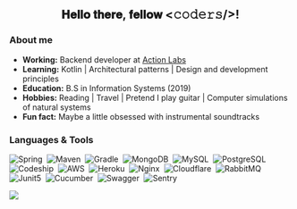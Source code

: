 <h2 align="center">𝐇𝐞𝐥𝐥𝐨 𝐭𝐡𝐞𝐫𝐞, 𝐟𝐞𝐥𝐥𝐨𝐰 <𝚌𝚘𝚍𝚎𝚛𝚜/>!<br/>
 <!--- 
<sup>
    <br/>
     <a href="https://www.linkedin.com/in/amelia-alice" target="_blank">
      <img alt="LinkedIn Badge" src="https://img.shields.io/badge/-Linkedin-purple?style=flat-square&logo=Linkedin&logoColor=white&link=https://www.linkedin.com/in/amelia-alice"/>
     </a>
    <a href="mailto:ameliaalicec@gmail.com" target="_blank">
      <img alt="Gmail Badge" src="https://img.shields.io/badge/-Gmail-purple?style=flat-square&logo=Gmail&logoColor=white&link=mailto:ameliaalicec@gmail.com"/>
    </a>
    <a href="https://open.spotify.com/user/amy_cardoso" target="_blank">
      <img alt="Spotify Badge" src="https://img.shields.io/badge/-Spotify-purple?style=flat-square&logo=Spotify&logoColor=white&link=https://open.spotify.com/user/amy_cardoso"/>
     </a>
    <a href="https://github.com/antonkomarev/github-profile-views-counter">
      <img src="https://komarev.com/ghpvc/?username=amycardoso&color=800080">
    </a>
  </sup>
--->
</h2>

 ### About me

 - **Working:** Backend developer at [Action Labs](https://www.actionlabs.com.br)
 - **Learning:** Kotlin | Architectural patterns | Design and development principles
 - **Education:** B.S in Information Systems (2019)
 - **Hobbies:** Reading | Travel | Pretend I play guitar | Computer simulations of natural systems
 - **Fun fact:**  Maybe a little obsessed with instrumental soundtracks
 
 ### Languages & Tools

![Spring](https://img.shields.io/badge/Spring-6DB33F?style=flat-square&logo=spring&logoColor=white)&nbsp;
![Maven](https://img.shields.io/badge/Apache_Maven-C71A36?style=flat-square&logo=apachemaven&logoColor=white)&nbsp;
![Gradle](https://img.shields.io/badge/Gradle-02303A?style=flat-square&logo=gradle&logoColor=white)&nbsp;
![MongoDB](https://img.shields.io/badge/MongoDB-4EA94B?style=flat-square&logo=mongodb&logoColor=white)&nbsp;
![MySQL](https://img.shields.io/badge/MySQL-005C84?style=flat-square&logo=mysql&logoColor=white)&nbsp;
![PostgreSQL](https://img.shields.io/badge/PostgreSQL-316192?style=flat-square&logo=postgresql&logoColor=white)&nbsp;
![Codeship](https://img.shields.io/badge/Codeship-004466?style=flat-square&logo=codeship&logoColor=white)&nbsp;
![AWS](https://img.shields.io/badge/Amazon_AWS-FF9900?style=flat-square&logo=amazon-aws&logoColor=white)&nbsp;
![Heroku](https://img.shields.io/badge/Heroku-430098?style=flat-square&logo=heroku&logoColor=white)&nbsp;
![Nginx](https://img.shields.io/badge/Nginx-009639?style=flat-square&logo=nginx&logoColor=white)&nbsp;
![Cloudflare](https://img.shields.io/badge/Cloudflare-F38020?style=flat-square&logo=Cloudflare&logoColor=white)&nbsp;
![RabbitMQ](https://img.shields.io/badge/RabbitMQ-%23FF6600.svg?&style=flat-square&logo=rabbitmq&logoColor=white)&nbsp;
![Junit5](https://img.shields.io/badge/Junit5-25A162?style=flat-square&logo=junit5&logoColor=white)&nbsp;
![Cucumber](https://img.shields.io/badge/Cucumber-23D96C?style=flat-square&logo=cucumber&logoColor=white)&nbsp;
![Swagger](https://img.shields.io/badge/Swagger-85EA2D?style=flat-square&logo=swagger&logoColor=white)&nbsp;
![Sentry](https://img.shields.io/badge/Sentry-362D59?style=flat-square&logo=Sentry&logoColor=white)&nbsp;

 <!--- 
 ### Activity
![github contribution grid snake animation](https://raw.githubusercontent.com/amycardoso/amycardoso/output/github-contribution-grid-snake.svg)

<a href="https://dribbble.com/shots/4789906-Hi"> <img align="right" src='https://github.com/amycardoso/amycardoso/blob/master/girl.gif' width='300'><a/>

<a href="https://github.com/anuraghazra/github-readme-stats">
  <img align="center" src="https://github-readme-stats.vercel.app/api?username=amycardoso&count_private=true&hide_title=true&hide=contribs&theme=radical" />
</a>
--->
<a href="https://github.com/anuraghazra/convoychat">
  <img align="center" src="https://github-readme-stats.vercel.app/api/top-langs/?username=amycardoso&hide=PLpgSQL,TSQL,html,css,scss,ruby,php&langs_count=6&layout=compact&hide_title=true&count_private=true&theme=radical" />
</a>
